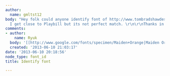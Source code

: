 ```yaml
---
author:
  name: gmltst12
body: "Hey folk could anyone identify font of http://www.tombradshawdesign.co.uk/
  I get close to Playbill but its not perfect match. \r\n\r\nThanks in advance................"
comments:
- author:
    name: Ryuk
  body: '[[http://www.google.com/fonts/specimen/Maiden+Orange|Maiden Orange]]'
  created: '2013-06-10 21:03:17'
date: '2013-06-10 20:18:56'
node_type: font_id
title: Identify font

---
```

